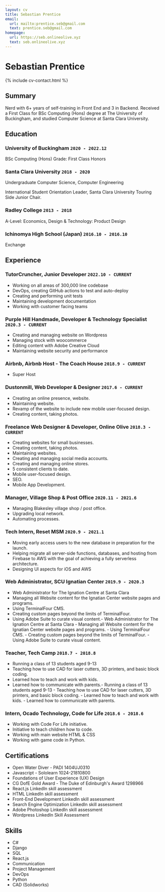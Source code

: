 ```yaml
---
layout: cv
title: Sebastian Prentice
email:
  url: mailto:prentice.seb@gmail.com
  text: prentice.seb@gmail.com
homepage:
  url: https://seb.onlineolive.xyz
  text: seb.onlineolive.xyz
---
```


# Sebastian **Prentice**

{% include cv-contact.html %}

## Summary

Nerd with 6+ years of self-training in Front End and 3 in Backend. Received a First Class for BSc Computing (Hons) degree at The University of Buckingham, and studied Computer Science at Santa Clara University.

## Education

### **University of Buckingham** `2020 - 2022.12`

BSc Computing (Hons)
Grade: First Class Honors

### **Santa Clara University** `2018 - 2020`

Undergraduate Computer Science, Computer Engineering

International Student Orientation Leader, Santa Clara University Touring Side Junior Chair.

### **Radley College** `2013 - 2018`

A-Level: Economics, Design & Technology: Product Design

### **Ichinomya High School (Japan)** `2016.10 - 2016.10`

Exchange

## Experience

### **TutorCruncher, Junior Developer** `2022.10 - CURRENT`

- Working on all areas of 300,000 line codebase
- DevOps, creating GitHub actions to test and auto-deploy
- Creating and performing unit tests
- Maintaining development documentation
- Working with customer facing teams

### **Purple Hill Handmade, Developer & Technology Specialist** `2020.3 - CURRENT`

- Creating and managing website on Wordpress
- Managing stock with woocommerce 
- Editing content with Adobe Creative Cloud
- Maintaining website security and performance

### **Airbnb, Airbnb Host - The Coach House** `2018.9 - CURRENT`

- Super Host

### **Dustonmill, Web Developer & Designer** `2017.6 - CURRENT`

- Creating an online presence, website.
- Maintaining website.
- Revamp of the website to include new mobile user-focused design.
- Creating content, taking photos.

### **Freelance Web Designer & Developer, Online Olive** `2018.3 - CURRENT`

- Creating websites for small businesses.
- Creating content, taking photos.
- Maintaining websites.
- Creating and managing social media accounts.
- Creating and managing online stores.
- 5 consistent clients to date.
- Mobile user-focused design.
- SEO.
- Mobile App Development.

### **Manager, Village Shop & Post Office** `2020.11 - 2021.6`

- Managing Blakesley village shop / post office.
- Upgrading local network.
- Automating processes.

### **Tech Intern, Reset MSM** `2020.9 - 2021.1`

- Moving early access users to the new database in preparation for the launch.
- Helping migrate all server-side functions, databases, and hosting from Firebase to AWS with the goal of achieving a fully serverless architecture.
- Designing UI aspects for iOS and AWS

### **Web Administrator, SCU Ignatian Center** `2019.9 - 2020.3`

- Web Administrator for The Ignation Centre at Santa Clara 
- Managing all Website content for the Ignatian Center website pages and programs.
- Using TerminalFour CMS.
- Creating custom pages beyond the limits of TerminalFour.
- Using Adobe Suite to curate visual content.- Web Administrator for The Ignation Centre at Santa Clara - Managing all Website content for the Ignatian Center website pages and programs. - Using TerminalFour CMS. - Creating custom pages beyond the limits of TerminalFour. - Using Adobe Suite to curate visual content.

### **Teacher, Tech Camp** `2018.7 - 2018.8`

- Running a class of 13 students aged 9-13
- Teaching how to use CAD for laser cutters, 3D printers, and basic block coding. 
- Learned how to teach and work with kids.
- Learned how to communicate with parents.- Running a class of 13 students aged 9-13 - Teaching how to use CAD for laser cutters, 3D printers, and basic block coding. - Learned how to teach and work with kids. - Learned how to communicate with parents.

### **Intern, Ocado Technology, Code for Life** `2018.6 - 2018.6`

- Working with Code For Life initiative.
- Initiative to teach children how to code.
- Working with main website HTML & CSS
- Working with game code in Python.

## Certifications

- Open Water Diver - PADI 1404UJ0310
- Javascript - Sololearn 1024-21810800
- Foundations of User Experience (UX) Design
- CG DofE Gold Award - The Duke of Edinburgh's Award 1298966
- React.js LinkedIn skill assessment
- HTML LinkedIn skill assessment
- Front-End Development LinkedIn skill assessment
- Search Engine Optimization LinkedIn skill assessment
- Adobe Photoshop LinkedIn skill assessment
- Wordpress LinkedIn Skill Assessment

## Skills

- C#
- Django
- SQL
- React.js
- Communication
- Project Management
- DevOps
- Python
- CAD (Solidworks)
